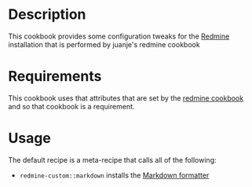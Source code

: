 Description
===========
This cookbook provides some configuration tweaks for the [Redmine][rm]
installation that is performed by juanje's redmine cookbook

Requirements
============
This cookbook uses that attributes that are set by the [redmine
cookbook][rmcb] and so that cookbook is a requirement.

Usage
=====
The default recipe is a meta-recipe that calls all of the following:
* `redmine-custom::markdown` installs the [Markdown formatter][mdf]

[rm]: http://www.redmine.org/
[rmcb]: https://github.com/juanje/cookbook-redmine
[mdf]: https://github.com/alminium/redmine_redcarpet_formatter

